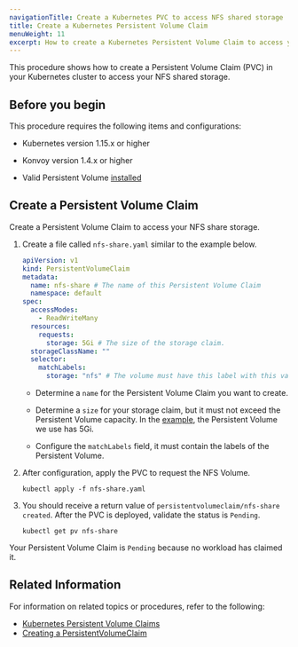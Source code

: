 ```yaml
---
navigationTitle: Create a Kubernetes PVC to access NFS shared storage
title: Create a Kubernetes Persistent Volume Claim
menuWeight: 11
excerpt: How to create a Kubernetes Persistent Volume Claim to access your NFS shared storage
---
```


<!-- markdownlint-disable MD030 -->

This procedure shows how to create a Persistent Volume Claim (PVC) in your Kubernetes cluster to access your NFS shared storage.

## Before you begin

This procedure requires the following items and configurations:

- Kubernetes version 1.15.x or higher

- Konvoy version 1.4.x or higher

- Valid Persistent Volume [installed](../create-pv)

## Create a Persistent Volume Claim

Create a Persistent Volume Claim to access your NFS share storage.

1.  Create a file called `nfs-share.yaml` similar to the example below.

    ```yaml
    apiVersion: v1
    kind: PersistentVolumeClaim
    metadata:
      name: nfs-share # The name of this Persistent Volume Claim
      namespace: default
    spec:
      accessModes:
        - ReadWriteMany
      resources:
        requests:
          storage: 5Gi # The size of the storage claim.
      storageClassName: ""
      selector:
        matchLabels:
          storage: "nfs" # The volume must have this label with this value.
    ```

    - Determine a `name` for the Persistent Volume Claim you want to create.

    - Determine a `size` for your storage claim, but it must not exceed the Persistent Volume capacity. In the [example](../create-pv), the Persistent Volume we use has 5Gi.

    - Configure the `matchLabels` field, it must contain the labels of the Persistent Volume.

1.  After configuration, apply the PVC to request the NFS Volume.

    ```shell
    kubectl apply -f nfs-share.yaml
    ```

1.  You should receive a return value of `persistentvolumeclaim/nfs-share created`. After the PVC is deployed, validate the status is `Pending`.

    ```shell
    kubectl get pv nfs-share
    ```

Your Persistent Volume Claim is `Pending` because no workload has claimed it.

## Related Information

For information on related topics or procedures, refer to the following:

- [Kubernetes Persistent Volume Claims](https://kubernetes.io/docs/concepts/storage/persistent-volumes/#persistentvolumeclaims)
- [Creating a PersistentVolumeClaim](https://kubernetes.io/docs/tasks/configure-pod-container/configure-persistent-volume-storage/#create-a-persistentvolumeclaim)
